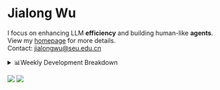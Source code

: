 #  Jialong Wu

I focus on enhancing LLM **efficiency** and building human-like **agents**.<br>
View my [homepage](https://callanwu.github.io/) for more details. <br>
Contact: jialongwu@seu.edu.cn

<details><summary>📊Weekly Development Breakdown</summary>

<!--START_SECTION:waka-->

```txt
From: 05 March 2025 - To: 12 March 2025

Total Time: 26 hrs 3 mins

Python       20 hrs 29 mins  ███████████████████▓░░░░░   78.59 %
JSON         3 hrs 12 mins   ███░░░░░░░░░░░░░░░░░░░░░░   12.30 %
Other        1 hr 26 mins    █▒░░░░░░░░░░░░░░░░░░░░░░░   05.56 %
Bash         43 mins         ▓░░░░░░░░░░░░░░░░░░░░░░░░   02.77 %
Text         6 mins          ░░░░░░░░░░░░░░░░░░░░░░░░░   00.42 %
```

<!--END_SECTION:waka-->

[![wakatime](https://wakatime.com/badge/user/c6720b29-9431-4a60-bc9d-e1fb2b6bd65f.svg)](https://wakatime.com/@c6720b29-9431-4a60-bc9d-e1fb2b6bd65f)
</details>

[![](https://img.shields.io/badge/Google%20Scholar-4385FE.svg?&color=d6d6d6&style=flat-square&logo=google-scholar)](https://scholar.google.com/citations?user=6eg2m4YAAAAJ)
![](https://komarev.com/ghpvc/?username=callanwu)
